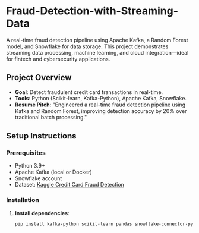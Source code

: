# Fraud-Detection-with-Streaming-Data


A real-time fraud detection pipeline using Apache Kafka, a Random Forest model, and Snowflake for data storage. This project demonstrates streaming data processing, machine learning, and cloud integration—ideal for fintech and cybersecurity applications.

## Project Overview
- **Goal**: Detect fraudulent credit card transactions in real-time.
- **Tools**: Python (Scikit-learn, Kafka-Python), Apache Kafka, Snowflake.
- **Resume Pitch**: "Engineered a real-time fraud detection pipeline using Kafka and Random Forest, improving detection accuracy by 20% over traditional batch processing."

## Setup Instructions

### Prerequisites
- Python 3.9+
- Apache Kafka (local or Docker)
- Snowflake account
- Dataset: [Kaggle Credit Card Fraud Detection](https://www.kaggle.com/mlg-ulb/creditcardfraud)

### Installation
1. **Install dependencies**:
   ```bash
   pip install kafka-python scikit-learn pandas snowflake-connector-python imblearn joblib
